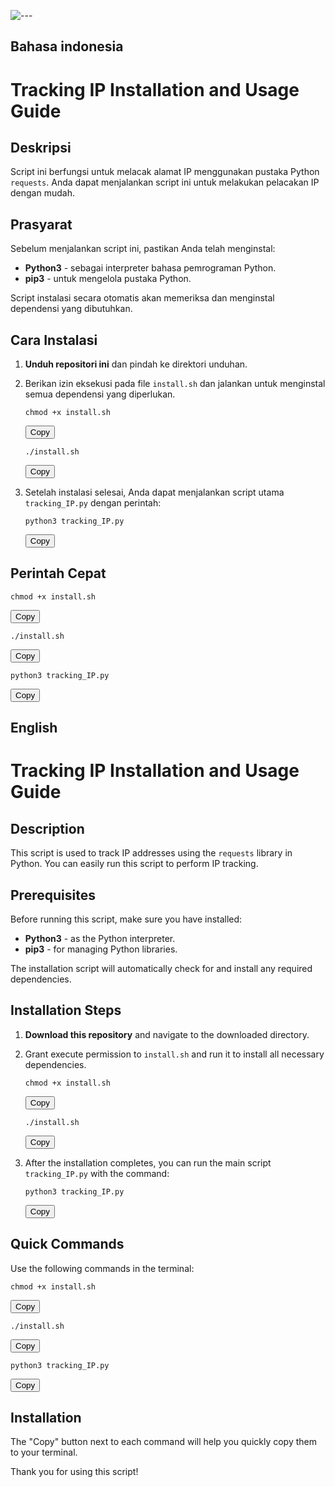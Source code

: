 ![---](https://i.ibb.co.com/rMF8ddK/1aed4704-7d43-4a53-b654-d8b3a25d4f24.webp)

## Bahasa indonesia
# Tracking IP Installation and Usage Guide

## Deskripsi
Script ini berfungsi untuk melacak alamat IP menggunakan pustaka Python `requests`. Anda dapat menjalankan script ini untuk melakukan pelacakan IP dengan mudah.

## Prasyarat
Sebelum menjalankan script ini, pastikan Anda telah menginstal:
- **Python3** - sebagai interpreter bahasa pemrograman Python.
- **pip3** - untuk mengelola pustaka Python.

Script instalasi secara otomatis akan memeriksa dan menginstal dependensi yang dibutuhkan.

## Cara Instalasi

1. **Unduh repositori ini** dan pindah ke direktori unduhan.
2. Berikan izin eksekusi pada file `install.sh` dan jalankan untuk menginstal semua dependensi yang diperlukan.

   <div>
   <pre><code>chmod +x install.sh</code></pre>
   <button onclick="navigator.clipboard.writeText('chmod +x install.sh')">Copy</button>
   </div>

   <div>
   <pre><code>./install.sh</code></pre>
   <button onclick="navigator.clipboard.writeText('./install.sh')">Copy</button>
   </div>

3. Setelah instalasi selesai, Anda dapat menjalankan script utama `tracking_IP.py` dengan perintah:

   <div>
   <pre><code>python3 tracking_IP.py</code></pre>
   <button onclick="navigator.clipboard.writeText('python3 tracking_IP.py')">Copy</button>
   </div>

## Perintah Cepat

<div>
<pre><code>chmod +x install.sh</code></pre>
<button onclick="navigator.clipboard.writeText('chmod +x install.sh')">Copy</button>
</div>

<div>
<pre><code>./install.sh</code></pre>
<button onclick="navigator.clipboard.writeText('./install.sh')">Copy</button>
</div>

<div>
<pre><code>python3 tracking_IP.py</code></pre>
<button onclick="navigator.clipboard.writeText('python3 tracking_IP.py')">Copy</button>
</div>

## English
# Tracking IP Installation and Usage Guide

## Description
This script is used to track IP addresses using the `requests` library in Python. You can easily run this script to perform IP tracking.

## Prerequisites
Before running this script, make sure you have installed:
- **Python3** - as the Python interpreter.
- **pip3** - for managing Python libraries.

The installation script will automatically check for and install any required dependencies.

## Installation Steps

1. **Download this repository** and navigate to the downloaded directory.
2. Grant execute permission to `install.sh` and run it to install all necessary dependencies.

   <div>
   <pre><code>chmod +x install.sh</code></pre>
   <button onclick="navigator.clipboard.writeText('chmod +x install.sh')">Copy</button>
   </div>

   <div>
   <pre><code>./install.sh</code></pre>
   <button onclick="navigator.clipboard.writeText('./install.sh')">Copy</button>
   </div>

3. After the installation completes, you can run the main script `tracking_IP.py` with the command:

   <div>
   <pre><code>python3 tracking_IP.py</code></pre>
   <button onclick="navigator.clipboard.writeText('python3 tracking_IP.py')">Copy</button>
   </div>

## Quick Commands

Use the following commands in the terminal:

<div>
<pre><code>chmod +x install.sh</code></pre>
<button onclick="navigator.clipboard.writeText('chmod +x install.sh')">Copy</button>
</div>

<div>
<pre><code>./install.sh</code></pre>
<button onclick="navigator.clipboard.writeText('./install.sh')">Copy</button>
</div>

<div>
<pre><code>python3 tracking_IP.py</code></pre>
<button onclick="navigator.clipboard.writeText('python3 tracking_IP.py')">Copy</button>
</div>

## Installation
The "Copy" button next to each command will help you quickly copy them to your terminal.

Thank you for using this script!
